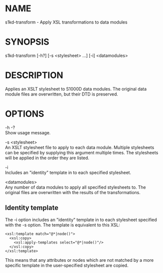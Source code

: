 NAME
====

s1kd-transform - Apply XSL transformations to data modules

SYNOPSIS
========

s1kd-transform \[-h?\] \[-s &lt;stylesheet&gt; ...\] \[-i\] &lt;datamodules&gt;

DESCRIPTION
===========

Applies an XSLT stylesheet to S1000D data modules. The original data module files are overwritten, but their DTD is preserved.

OPTIONS
=======

-h -?  
Show usage message.

-s &lt;stylesheet&gt;  
An XSLT stylesheet file to apply to each data module. Multiple stylesheets can be specified by supplying this argument multiple times. The stylesheets will be applied in the order they are listed.

-i  
Includes an "identity" template in to each specified stylesheet.

&lt;datamodules&gt;  
Any number of data modules to apply all specified stylesheets to. The original files are overwritten with the results of the transformations.

Identity template
-----------------

The -i option includes an "identity" template in to each stylesheet specified with the -s option. The template is equivalent to this XSL:

    <xsl:template match="@*|node()">
      <xsl:copy>
        <xsl:apply-templates select="@*|node()"/>
      </xsl:copy>
    </xsl:template>

This means that any attributes or nodes which are not matched by a more specific template in the user-specified stylesheet are copied.
